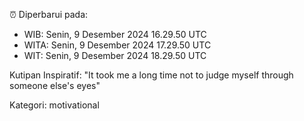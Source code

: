 ⏰ Diperbarui pada:
- WIB: Senin, 9 Desember 2024 16.29.50 UTC
- WITA: Senin, 9 Desember 2024 17.29.50 UTC
- WIT: Senin, 9 Desember 2024 18.29.50 UTC

Kutipan Inspiratif:
"It took me a long time not to judge myself through someone else's eyes"


Kategori: motivational

